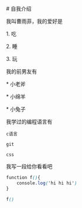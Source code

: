 # 自我介绍

我叫曹雨菲，我的爱好是

1. 吃

2. 睡

3. 玩

我的前男友有

* 小老斧

* 小绵羊

* 小兔子

我学过的编程语言有

`c语言`

`git`

`css`

我写一段给你看看吧

```css
function f(){
    console.log('hi hi hi')
}

f()

